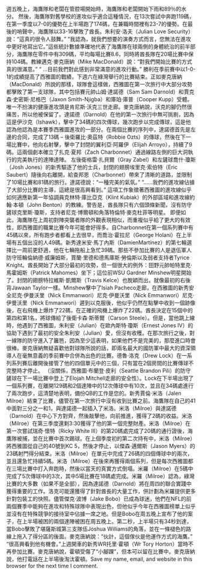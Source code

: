 週五晚上，海鷹隊和老闆在管腔場開始時，海鷹隊和老闆開始下雨和89％的水分。 然後，海鷹隊對舊學校的進攻似乎適合這種情況，在13次嘗試中奔跑119碼，在第一季度以7-0的優勢在上半場跑了174碼，在兼職時間裡有23-7的優勢。在最後的哨聲中，海鷹隊以33-16擊敗了酋長。朱利安·洛夫（Julian Love Security）說：“這真的很令人鼓舞。” “我認為，就我們想要的演奏方式而言，您無法在進攻中更好地寫出它。”這些統計數據準確地代表了海鷹隊在球兩側的身體統治的前半部分，海鷹隊在零件中有309碼，平均每場比賽8.6，同時將酋長隊在20場比賽中保持104碼。教練邁克·麥克唐納（Mike MacDonald）說：“對我們開始比賽的方式真的很滿意。” “ …目前我們對此感到非常滿意的進攻行動。” 勝利在季前賽中以1-0-1的成績提高了西雅圖的戰績，下週六在綠灣舉行的比賽結束。正如麥克唐納（MacDonald）所說的那樣，球隊會這樣做，西雅圖在第一次旅行中大部分攻勢都擊敗了第一支球隊，其中包括賽元帥山姆·達諾德（Sam Sam Darnold）和賈克森·史密斯·尼格巴（Jaxon Smith-Njigba）和庫珀·庫普（Cooper Kupp）受體。 唯一不扮演的健康進攻頭是肯尼斯·沃克三世走廊。麥克唐納說，沃克的腳仍然很痛苦，所以他被保留了。達諾德（Darnold）在他的第一次旅行中無可挑剔，因為這是伊沙克（Ishawk），擊中了34碼的四次傳球，幾次跑步以完成傳球，這是他認為他認為是本賽季西雅圖進攻的一部分。在兩個比賽的序列中，達諾德首先是左邊的合同，完成了13碼 – 後衛羅比·奧茲特（Robbie Ozts）的傳球，然後在下一場比賽中，他向右射擊，擊中了封閉的翼利亞·阿羅伊（Elijah Arroyo），持續了9碼。這兩個劇本確立了扎克·夏邦（Zach Charbonnet）通過線路左側的巨大洞執行的完美執行的達陣達陣。 左後衛格雷·扎貝爾（Gray Zabel）和左鏟球喬什·瓊斯（Josh Jones）的新秀驅逐了他的士兵，封閉的翅膀埃里克·索伯特（Eric Saubert）隨後向右離開，給查邦恩（Charbonnet）帶來了清晰的道路，並限制了10場比賽和81碼的旅行。達諾德說：“一種完美的氣氛。” “……我們的進攻線佔據了大部分比賽的主導，這總是很高興看到。” 這項工作象徵著西雅圖的進攻線似乎如何適應新第一年協調員克林特·庫比亞克（Klint Kubiak）的外部區域和進攻線約翰·本頓（John Benton）的教練。警告是，酋長隊只有六個頭條新聞，沒有防守鏟球克里斯·瓊斯，支持者尼克·博爾頓和角落特倫特·麥克杜菲等明星。 即便如此，海鷹隊在上周初對陣突襲者隊的外觀表現相似，而重複似乎給了更大的有效性，即西雅圖的職業比賽今年可能會好得多。自Charbonnet在第一個系列賽中有45碼以來，所有跑步者都看上去很早，而喬治·霍拉尼（George Holani）在上半場有五個出沒的人49碼。新秀達米安·馬丁內斯（DamienMartínez）的第七輪選擇比一周前更舒適，他在七輛拖船上急忙39碼。那些不參加比賽的人是退伍軍人防守班輪倫納德·威廉姆斯，賈蘭·里德和德馬庫斯·勞倫斯以及弱者支持者Tyrice Knight。酋長開始了大部分最初的攻勢，但一個很大的例外：田野元帥帕特里克·馬霍姆斯（Patrick Mahomes）坐下；這位前WSU Gardner Minshew明星開始了。封閉的翅膀特拉維斯·凱爾斯（Travis Kelce）也脫穎而出，就像最初的右後背Jawaan Taylor一樣。Minshew擊中了Isiah Pacheco走廊，在西雅圖的新秀安全尼克·伊曼沃里（Nick Emmanwori）尼克·伊曼沃里（Nick Emmanwori）尼克·伊曼沃里（Nick Emmanwori）遲到以克服後，他似乎仍然在點擊中收到一個跡像後，在右飛機上爆炸了22碼，在正確的飛機上爆炸了22碼。酋長決定在15個中的第四和第1名，將球傳給了後衛卡森·斯蒂爾（Carson Steele）。但是，當他跳上線時，他遇到了西雅圖，朱利安（Julian）在歐內斯特·瓊斯（Ernest Jones IV）的協助下遇到了最初的安全朱利安（Julian）愛，但沒有收穫。在那次旅行之後，對一線隊的防守進入了籬笆，因為至少這表明，如果他們不是完美的，那麼進口時會很棒。麥克唐納無疑喜歡他對球隊所說的話，即兩名最大的國防軍中最大的資深領導人在毫無意義的季前賽中合併為出色的比賽。德魯·洛克（Drew Lock）在一系列系列賽后離開後接管了他的四個單元中的三個，只有當在2個房間的比賽傳球不完整時才停止。 （沒關係，西雅圖·布蘭登·皮利（Seattle Brandon Pili）的防守鏟球在下一場比賽中登上了Elojah Mitchell走廊的安全性）。Lock在下半場出現了一個系列賽，在離開129碼和2個達陣中的12次傳球中有10次，並且在34碼處進行了兩次跑步，這清楚地表明，備份QB的工作是您的。新秀賈倫·米洛（Jalen Milroe）結束了比賽，儘管在第一次旅行中沒有收到比賽之前。海鷹隊在自己的41中面對三分之一和1，與達諾德一起插入了米洛。米洛（Milroe）與達諾德（Darnold）在中心下方對齊，然後敲擊他，向前推進，獲得了2碼的收益。米洛（Milroe）在第三季度還剩3:30獲得了他的第一個完整財產。米洛（Milroe）在第一次嘗試瑞奇·懷特（Ricky White III）的第20碼處完成了20碼的通行證後，海鷹隊被捕，並在比賽中首次踢球。在上個季度初的第二次持有中，米洛（Milroe）將西雅圖從自己的40號到KC 5，然後才停止，以傑森·邁爾斯（Jason Myers）的23碼射門得分結束。米洛（Milroe）在單元中完成了26碼的四個傳球中的兩次，並且還急忙持續5碼。米洛（Milroe）在後來再獲得兩個系列，但是每次西雅圖都在三場比賽中打入奔跑時，然後以當天的真實方式倒塌。米羅（Milroe）在5碼中完成了5次傳球中的3次，其中5場比賽在18碼處完成。米羅（Milroe）認為，綠灣比賽的大多數（如果不是全部），因為達諾德（Darnold）將在周四的聯合實踐中獲得重要的工作。洛克可能還獲得了針對酋長的大量工作，併計劃為米羅提供更多針對包裝工的快照。儘管傑克·波博（Jake Bobo）已成為球迷，他們在NFL的前兩個賽季中能夠在進攻和特殊球隊中表現出色，但他似乎今年在西雅圖榜單上似乎並沒有在特殊競爭的接待室中佔據一席之地。但是Bobo在周五晚上宣布了他的案子，在上半場被困的兩個達陣被困在周五晚上。第二秒，上半場只有34秒到達，當Bobo擊敗了堪薩斯城第三支隊伍Joshua Williams的角落，並在一條褪色的路線上拖入了得分區的後面。麥克唐納說：“伙計，這個傢伙是他運作方式的海鷹。” “很高興看到他有機會。”上週開車的新秀WR托里·霍頓（Wr Tory Horton）當時不再參加比賽。麥克唐納說，霍頓受傷了“小腳踝”，但本可以留在比賽中。麥克唐納說，他打電話在上半場後淘汰霍頓。Save my name, email, and website in this browser for the next time I comment.